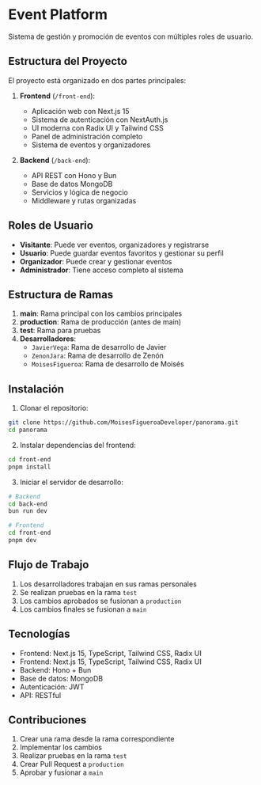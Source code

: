 # Event Platform

Sistema de gestión y promoción de eventos con múltiples roles de usuario.

## Estructura del Proyecto

El proyecto está organizado en dos partes principales:

1. **Frontend** (`/front-end`):
   - Aplicación web con Next.js 15
   - Sistema de autenticación con NextAuth.js
   - UI moderna con Radix UI y Tailwind CSS
   - Panel de administración completo
   - Sistema de eventos y organizadores

2. **Backend** (`/back-end`):
   - API REST con Hono y Bun
   - Base de datos MongoDB
   - Servicios y lógica de negocio
   - Middleware y rutas organizadas

## Roles de Usuario

- **Visitante**: Puede ver eventos, organizadores y registrarse
- **Usuario**: Puede guardar eventos favoritos y gestionar su perfil
- **Organizador**: Puede crear y gestionar eventos
- **Administrador**: Tiene acceso completo al sistema

## Estructura de Ramas

1. **main**: Rama principal con los cambios principales
2. **production**: Rama de producción (antes de main)
3. **test**: Rama para pruebas
4. **Desarrolladores**:
   - `JavierVega`: Rama de desarrollo de Javier
   - `ZenonJara`: Rama de desarrollo de Zenón
   - `MoisesFigueroa`: Rama de desarrollo de Moisés

## Instalación

1. Clonar el repositorio:
```bash
git clone https://github.com/MoisesFigueroaDeveloper/panorama.git
cd panorama
```

2. Instalar dependencias del frontend:
```bash
cd front-end
pnpm install
```

3. Iniciar el servidor de desarrollo:
```bash
# Backend
cd back-end
bun run dev

# Frontend
cd front-end
pnpm dev
```

## Flujo de Trabajo

1. Los desarrolladores trabajan en sus ramas personales
2. Se realizan pruebas en la rama `test`
3. Los cambios aprobados se fusionan a `production`
4. Los cambios finales se fusionan a `main`

## Tecnologías

- Frontend: Next.js 15, TypeScript, Tailwind CSS, Radix UI
- Frontend: Next.js 15, TypeScript, Tailwind CSS, Radix UI
- Backend: Hono + Bun
- Base de datos: MongoDB
- Autenticación: JWT
- API: RESTful

## Contribuciones

1. Crear una rama desde la rama correspondiente
2. Implementar los cambios
3. Realizar pruebas en la rama `test`
4. Crear Pull Request a `production`
5. Aprobar y fusionar a `main`
